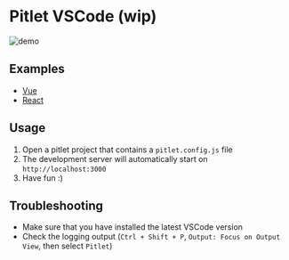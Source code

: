 # Pitlet VSCode (wip)

![demo](./demo.gif)

<!-- TODO better demo gif -->

<!-- TODO activation events not *, only when contains pitlet.config.js -->

## Examples

- [Vue](./packages/extension/examples/vue)
- [React](./packages/extension/examples/react)

## Usage

1. Open a pitlet project that contains a `pitlet.config.js` file
2. The development server will automatically start on `http://localhost:3000`
3. Have fun :)

## Troubleshooting

- Make sure that you have installed the latest VSCode version
- Check the logging output (`Ctrl + Shift + P`, `Output: Focus on Output View`, then select `Pitlet`)
